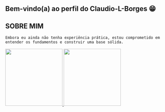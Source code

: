 ## Bem-vindo(a) ao perfil do Claudio-L-Borges 😁

## SOBRE MIM 
    Embora eu ainda não tenha experiência prática, estou comprometido em entender os fundamentos e construir uma base sólida.

 <div>
   <a href="https://github.com/Claudio097">
   <img height="180em" src="https://github-readme-stats.vercel.app/api?username=Claudio097&show_icons=true&theme=dracula&include_all_commits=true&count_private=true"/>
   <img height="180em" src="https://github-readme-stats.vercel.app/api/top-langs/?username=Claudio097&layout=compact&langs_count=6&theme=dracula"/>
</div> 

